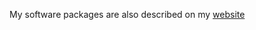 
<!--
**reifjulian/reifjulian** is a _special_ repository because its `README.md` (this file) appears on your GitHub profile.
-->

My software packages are also described on my [website](www.julianreif.com/software)